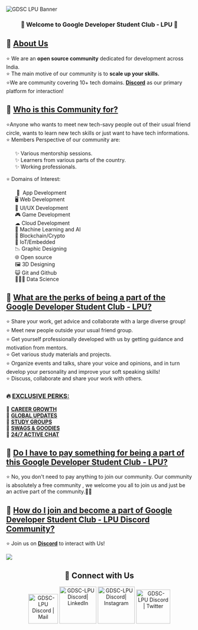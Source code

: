 ![GDSC LPU Banner](https://user-images.githubusercontent.com/85444889/195273650-e1946173-ffcb-4813-8b66-672fede70efe.png)




<h3 align="center">
🎉 Welcome to Google Developer Student Club - LPU 🎉
</h3>


<h2>📌 <ins>About Us</ins></h2>
<p>
    ⭐ We are an <b>open source community</b> dedicated for development across India. <br>
    ⭐ The main motive of our community is to <b>scale up your skills.</b> <br>
    ⭐We are community covering 10+ tech domains. <b><a href="https://s.gdsclpu.live/discord">Discord</a></b> as our primary platform for interaction! <br>
</p>


<h2>📌 <ins>Who is this Community for?</ins></h2>
<p>
    ⭐Anyone who wants to meet new tech-savy people out of their usual friend circle, wants to learn new tech skills or just want to have tech informations.<br>
    ⭐   Members Perspective of our community are: <br> 
<!-- <p style="text-indent: 200px"> -->
    <ul>
        ✨ Various mentorship sessions. <br> 
        ✨ Learners from various parts of the country. <br> 
        ✨ Working professionals. <br>
         </ul>
    ⭐ Domains of Interest:
    <ul>       
        &nbsp;📱 &nbsp;App Development <br> 
        🖥️ Web Development <br> 
        🎨 UI/UX Development <br> 
        🎮 Game Development <br> 
        ☁  Cloud Development <br> 
        🧠 Machine Learning and AI <br> 
        🔗 Blockchain/Crypto <br> 
        🤖 IoT/Embedded <br> 
        📉 Graphic Designing <br>
        🌐 Open source <br>
        🖼  3D Designing <br>
        😺 Git and Github <br>
        👨🏻‍💻  Data Science <br>
    </ul>
    </p>
    
    
    
<h2>📌 <ins>What are the perks of being a part of the Google Developer Student Club - LPU?</ins></h2>
<p>
    ⭐ Share your work, get advice and collaborate with a large diverse group! <br> 
    ⭐ Meet new people outside your usual friend group.<br>
    ⭐ Get yourself professionally developed with us by getting guidance and motivation from mentors. <br> 
    ⭐ Get various study materials and  projects. <br> 
    ⭐ Organize events and talks, share your voice and opinions, and in turn develop your personality and improve your soft speaking skills! <br>
    ⭐ Discuss, collaborate and share your work with others.
<br> 
    <h3>🔥 <ins>EXCLUSIVE PERKS:</ins></h3>
    🚀 <b><ins>CAREER GROWTH</ins></b> <br>
    🚀 <b><ins>GLOBAL UPDATES</ins></b> <br>
    🚀 <b><ins>STUDY GROUPS</ins></b> <br>
    🚀 <b><ins>SWAGS & GOODIES</ins></b> <br>
    🚀 <b><ins>24/7 ACTIVE CHAT</ins></b> <br>
</p>

<h2>📌 <ins>Do I have to pay something for being a part of this Google Developer Student Club - LPU?</ins></h2>
<p>
    ⭐ No, you don't need to pay anything to join our community. Our community is absolutely a free community , we welcome you all to join us and just be an active part of the community.🥳🥳
</p>


<h2>📌 <ins>How do I join and become a part of Google Developer Student Club - LPU Discord Community</a>?</ins></h2>
<p>
    ⭐ Join us on <b><a href="https://s.gdsclpu.live/discord">Discord</a></b> to interact with Us! <br>
   
</p>


![](https://user-images.githubusercontent.com/73097560/115834477-dbab4500-a447-11eb-908a-139a6edaec5c.gif)

<div align="center">
    
<h2 align="center"> 🔗 Connect with Us </h2>
    
[<img alt="GDSC-LPU Discord | Mail" width="80px" src="https://img.shields.io/badge/-Gmail-000000?logo=gmail&Color=0A66C2&style=flat-square" />](mailto:gdsc@lpu.co.in)
    [<img alt="GDSC-LPU Discord| LinkedIn" width="100px" src="https://img.shields.io/badge/-LinkedIn-000000?logo=linkedin&Color=0A66C2&style=flat-square" />](https://www.linkedin.com/company/gdsclpu/)
    [<img alt="GDSC-LPU Discord| Instagram" width="100px" src="https://img.shields.io/badge/-Instagram-000000?logo=instagram&Color=0A66C2&style=flat-square" />](https://instagram.com/gdsclpu/)
    [<img alt="GDSC-LPU Discord | Twitter" width="92px" src="https://img.shields.io/badge/-Twitter-000000?logo=twitter&Color=0A66C2&style=flat-square" />](https://twitter.com/gdsclpu/)
    
</div>

